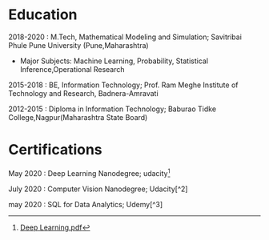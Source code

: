 # Education

2018-2020 : M.Tech, Mathematical Modeling and Simulation; Savitribai Phule Pune University (Pune,Maharashtra)

 * Major Subjects: Machine Learning, Probability, Statistical Inference,Operational Research 

2015-2018 : BE, Information Technology; Prof. Ram Meghe Institute of Technology and Research, Badnera-Amravati

2012-2015 : Diploma in Information Technology; Baburao Tidke College,Nagpur(Maharashtra State Board)


# Certifications

May 2020 : Deep Learning Nanodegree; udacity[^1]

July 2020 : Computer Vision Nanodegree; Udacity[^2]

may 2020 : SQL for Data Analytics; Udemy[^3]





[^1]:[Deep Learning.pdf](https://github.com/DishaBalpande/DishaBalpande.github.io/files/5176542/Deep.Learning.pdf)





